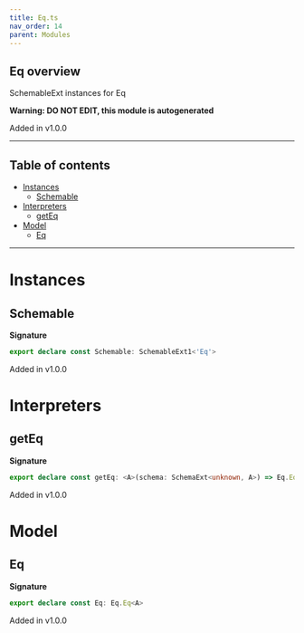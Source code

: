 ```yaml
---
title: Eq.ts
nav_order: 14
parent: Modules
---
```


## Eq overview

SchemableExt instances for Eq

**Warning: DO NOT EDIT, this module is autogenerated**

Added in v1.0.0

---

<h2 class="text-delta">Table of contents</h2>

- [Instances](#instances)
  - [Schemable](#schemable)
- [Interpreters](#interpreters)
  - [getEq](#geteq)
- [Model](#model)
  - [Eq](#eq)

---

# Instances

## Schemable

**Signature**

```ts
export declare const Schemable: SchemableExt1<'Eq'>
```

Added in v1.0.0

# Interpreters

## getEq

**Signature**

```ts
export declare const getEq: <A>(schema: SchemaExt<unknown, A>) => Eq.Eq<A>
```

Added in v1.0.0

# Model

## Eq

**Signature**

```ts
export declare const Eq: Eq.Eq<A>
```

Added in v1.0.0
